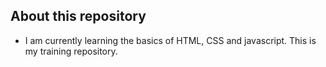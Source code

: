## About this repository ##

+ I am currently learning the basics of HTML, CSS and javascript. This is my training repository.
